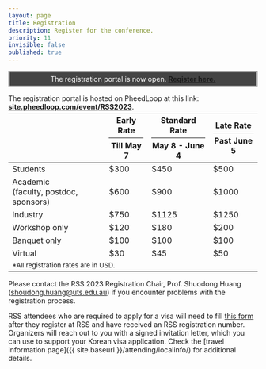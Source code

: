 ```yaml
---
layout: page
title: Registration
description: Register for the conference.
priority: 11
invisible: false
published: true
---
```


<div width="100%" style="border: solid #aaa 3px; background:#444; padding: 5px; color: white; text-align: center;">
 The registration portal is now open. <b><a href="https://site.pheedloop.com/event/RSS2023/home/" target="_blank">Register here.</a></b>
</div>

The registration portal is hosted on PheedLoop at this link: **[site.pheedloop.com/event/RSS2023](https://site.pheedloop.com/event/RSS2023/home/)**.

<table class="table" style="margin-top: -10px;">
    <thead>
      <tr>
        <!-- <th colspan="3">Registration costs in USD.</th> -->
        <th></th>
        <th>Early Rate<hr style="margin-top: 5px; margin-bottom: 5px;"/>Till May 7</th>
        <th>Standard Rate<hr style="margin-top: 5px; margin-bottom: 5px;"/>May 8 - June 4</th>
        <th>Late Rate<hr style="margin-top: 5px; margin-bottom: 5px;"/>Past June 5</th>
      </tr>
    </thead>
    <tbody>
    <tr>
        <td>Students</td>
        <td>$300</td>
        <td>$450</td>
        <td>$500</td>
    </tr>
    <tr>
        <td>Academic<br/>(faculty, postdoc, sponsors)</td>
        <td>$600</td>
        <td>$900</td>
        <td>$1000</td>
    </tr>
    <tr>
        <td>Industry</td>
        <td>$750</td>
        <td>$1125</td>
        <td>$1250</td>
    </tr>
    <tr>
        <td>Workshop only</td>
        <td>$120</td>
        <td>$180</td>
        <td>$200</td>
    </tr>
    <tr>
        <td>Banquet only</td>
        <td>$100</td>
        <td>$100</td>
        <td>$100</td>
    </tr>
<!--     <tr>
      <td colspan="3"><b>Virtual</b></td>
    </tr> -->
    <tr>
        <td>Virtual</td>
        <td>$30</td>
        <td>$45</td>
        <td>$50</td>
    </tr>
    <tr>
      <td colspan="4"><small>*All registration rates are in USD.</small></td>
    </tr>
    </tbody>
</table>



Please contact the RSS 2023 Registration Chair, Prof. Shuodong Huang ([shoudong.huang@uts.edu.au](mailto:shoudong.huang@uts.edu.au)) if you encounter problems with the registration process. 

RSS attendees who are required to apply for a visa will need to fill [this form](https://docs.google.com/forms/d/e/1FAIpQLSck0Dynlvs5gF1MDfrTbiSRqrHLRfmouP5w3pRx56TGbMSvIA/viewform) after they register at RSS and have received an RSS registration number. Organizers will reach out to you with a signed invitation letter, which you can use to support your Korean visa application. Check the [travel information page]({{ site.baseurl }}/attending/localinfo/) for additional details. 



